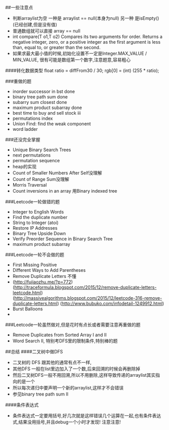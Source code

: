 ##一些注意点
- 判断arraylist为空 一种是 arraylist == null(本身为null) 另一种 是isEmpty() (已经创建,但是没有值)
- 普通数组就可以直接 array == null
- int compare(T o1,T o2)
Compares its two arguments for order. Returns a negative integer, zero, or a positive integer as the first argument is less than, equal to, or greater than the second.
- 如果求最大最小值的时候,初始化设置不一定是Integer.MAX_VALUE / MIN_VALUE, 很有可能是数组第一个数字,注意题意,容易粗心

####转化数据类型
	float ratio = diffFrom30 / 30;
	rgb[0] = (int) (255 * ratio);

###重做的题
- inorder successor in bst done
- binary tree path sum done
- subarry sum closest done
- maximum product subarray done
- best time to buy and sell stock iii
- permutations index
- Union Find: find the weak component
- word ladder

###还没完全掌握
 - Unique Binary Search Trees
 - next permutations
 - permutation sequence
 - heap的实现
 - Count of Smaller Numbers After Self没理解
 - Count of Range Sum没理解
 - Morris Traversal
-  Count inversions in an array 用Binary indexed tree

###Leetcode一轮做错的题
- Integer to English Words
- Find the duplicate number
- String to Integer (atoi)
- Restore IP Addresses
- Binary Tree Upside Down
- Verify Preorder Sequence in Binary Search Tree
- maximum product subarray

###Leetcode一轮不会做的题
- First Missing Positive
- Different Ways to Add Parentheses
- Remove Duplicate Letters 不懂
- (http://fujiaozhu.me/?p=772) (http://traceformula.blogspot.com/2015/12/remove-duplicate-letters-leetcode.html) (http://massivealgorithms.blogspot.com/2015/12/leetcode-316-remove-duplicate-letters.html) (http://www.bubuko.com/infodetail-1249912.html)
- Burst Balloons
-

###Leetcode一轮虽然做对,但是花时有点长或者需要注意再重做的题
- Remove Duplicates from Sorted Array I and II
- Word Search II, 特别考DFS里的限制条件,特别棒的题

##总结
####二叉树中做DFS
- 二叉树的 DFS 跟其他的通常有点不一样,
- 其他DFS 一般在list里边加入了一个数,后来回溯的时候会再删除掉
- 然后二叉树DFS一般不用回溯,所以不用删除,这样导致传递的arraylist其实指向的是一个
- 所以每次递归中要声明一个新的arraylist,这样才不会错误
- 参见binary tree path sum II

####条件表达式
- 条件表达式一定要用括号,好几次就是这样错误几个运算在一起,也有条件表达式,结果没用括号,并且debug一个小时才发现! 注意注意!
